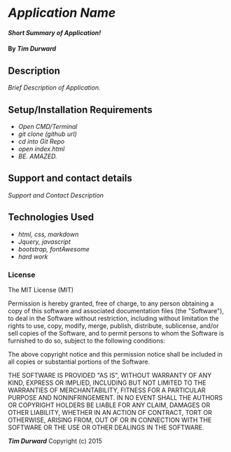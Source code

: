 
<!-- README FILE. Replace where needed -->
# _Application Name_

#### _Short Summary of Application!_

#### By _**Tim Durward**_

## Description

_Brief Description of Application._

## Setup/Installation Requirements

* _Open CMD/Terminal_
* _git clone (github url)_
* _cd into Git Repo_
* _open index.html_
* _BE. AMAZED._


## Support and contact details

_Support and Contact Description_

## Technologies Used

* _html, css, markdown_
* _Jquery, javascript_
* _bootstrap, fontAwesome_
* _hard work_

### License

The MIT License (MIT)


Permission is hereby granted, free of charge, to any person obtaining a copy
of this software and associated documentation files (the "Software"), to deal
in the Software without restriction, including without limitation the rights
to use, copy, modify, merge, publish, distribute, sublicense, and/or sell
copies of the Software, and to permit persons to whom the Software is
furnished to do so, subject to the following conditions:

The above copyright notice and this permission notice shall be included in all
copies or substantial portions of the Software.

THE SOFTWARE IS PROVIDED "AS IS", WITHOUT WARRANTY OF ANY KIND, EXPRESS OR
IMPLIED, INCLUDING BUT NOT LIMITED TO THE WARRANTIES OF MERCHANTABILITY,
FITNESS FOR A PARTICULAR PURPOSE AND NONINFRINGEMENT. IN NO EVENT SHALL THE
AUTHORS OR COPYRIGHT HOLDERS BE LIABLE FOR ANY CLAIM, DAMAGES OR OTHER
LIABILITY, WHETHER IN AN ACTION OF CONTRACT, TORT OR OTHERWISE, ARISING FROM,
OUT OF OR IN CONNECTION WITH THE SOFTWARE OR THE USE OR OTHER DEALINGS IN THE
SOFTWARE.

**_Tim Durward_** Copyright (c) 2015
